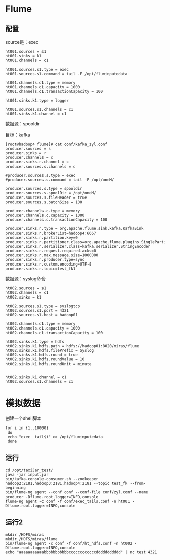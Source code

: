 # Flume 
## 配置
source是：exec


```
ht001.sources = s1
ht001.sinks = k1
ht001.channels = c1

ht001.sources.s1.type = exec
ht001.sources.s1.command = tail -F /opt/fluminputedata

ht001.channels.c1.type = memory
ht001.channels.c1.capacity = 1000
ht001.channels.c1.transactionCapacity = 100

ht001.sinks.k1.type = logger

ht001.sources.s1.channels = c1
ht001.sinks.k1.channel = c1
```

数据源：spooldir

目标：kafka

```
[root@hadoop4 flume]# cat conf/kafka_zyl.conf 
producer.sources = s
producer.sinks = r
producer.channels = c
producer.sinks.r.channel = c
producer.sources.s.channels = c

#producer.sources.s.type = exec
#producer.sources.s.command = tail -F /opt/oneM/

producer.sources.s.type = spooldir
producer.sources.s.spoolDir = /opt/oneM/
producer.sources.s.fileHeader = true
producer.sources.s.batchSize = 100

producer.channels.c.type = memory
producer.channels.c.capacity = 1000
producer.channels.c.transactionCapacity = 100

producer.sinks.r.type = org.apache.flume.sink.kafka.KafkaSink
producer.sinks.r.brokerList=hadoop4:6667
producer.sinks.r.partition.key=0
producer.sinks.r.partitioner.class=org.apache.flume.plugins.SinglePartition
producer.sinks.r.serializer.class=kafka.serializer.StringEncoder
producer.sinks.r.request.required.acks=0
producer.sinks.r.max.message.size=1000000
producer.sinks.r.producer.type=sync
producer.sinks.r.custom.encoding=UTF-8
producer.sinks.r.topic=test_fk1
```
数据源：syslog命令
```
ht002.sources = s1ht002.channels = c1ht002.sinks = k1ht002.sources.s1.type = syslogtcpht002.sources.s1.port = 4321ht002.sources.s1.host = hadoop01ht002.channels.c1.type = memoryht002.channels.c1.capacity = 1000ht002.channels.c1.transactionCapacity = 100ht002.sinks.k1.type = hdfsht002.sinks.k1.hdfs.path = hdfs://hadoop01:8020/miras/flumeht002.sinks.k1.hdfs.filePrefix = Sysloght002.sinks.k1.hdfs.round = trueht002.sinks.k1.hdfs.roundValue = 10ht002.sinks.k1.hdfs.roundUnit = minuteht002.sinks.k1.channel = c1ht002.sources.s1.channels = c1
```
# 模拟数据
创建一个shell脚本

```
for i in {1..10000}
 do
 echo "exec  tail$i" >> /opt/fluminputedata
 done
```

## 运行
	cd /opt/taxiJar_test/
	java -jar input.jar 
	bin/kafka-console-consumer.sh --zookeeper hadoop2:2181,hadoop3:2181,hadoop4:2181 --topic test_fk --from-beginning
	bin/flume-ng agent --conf conf --conf-file conf/zyl.conf --name producer -Dflume.root.logger=INFO,console
	flume-ng agent -c conf -f conf/exec_tails.conf -n ht001 -Dflume.root.logger=INFO,console
## 运行2
	mkdir /HDFS/miras
	mkdir /HDFS/miras/flume
	bin/flume-ng agent -c conf -f conf/ht_hdfs.conf -n ht002 -Dflume.root.logger=INFO,console
	echo "aaaaaaaaaaabbbbbbbbbbbccccccccccccddddddddddd" | nc test 4321
	
